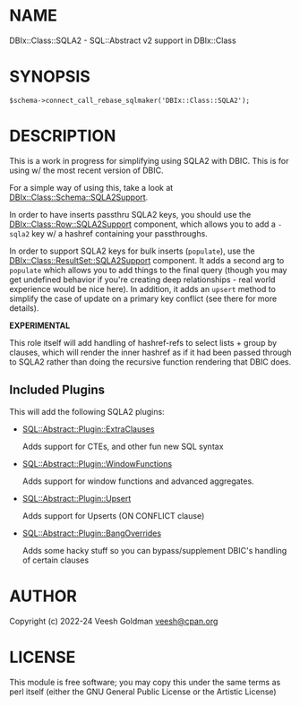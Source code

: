 # NAME

DBIx::Class::SQLA2 - SQL::Abstract v2 support in DBIx::Class

# SYNOPSIS

    $schema->connect_call_rebase_sqlmaker('DBIx::Class::SQLA2');

# DESCRIPTION

This is a work in progress for simplifying using SQLA2 with DBIC. This is for using w/ the
most recent version of DBIC.

For a simple way of using this, take a look at [DBIx::Class::Schema::SQLA2Support](https://metacpan.org/pod/DBIx%3A%3AClass%3A%3ASchema%3A%3ASQLA2Support).

In order to have inserts passthru SQLA2 keys, you should use the
[DBIx::Class::Row::SQLA2Support](https://metacpan.org/pod/DBIx%3A%3AClass%3A%3ARow%3A%3ASQLA2Support) component, which allows you to add a `-sqla2` key w/ a
hashref containing your passthroughs.

In order to support SQLA2 keys for bulk inserts (`populate`), use the
[DBIx::Class::ResultSet::SQLA2Support](https://metacpan.org/pod/DBIx%3A%3AClass%3A%3AResultSet%3A%3ASQLA2Support) component. It adds a second arg to `populate` which
allows you to add things to the final query (though you may get undefined behavior if
you're creating deep relationships - real world experience would be nice here). In
addition, it adds an `upsert` method to simplify the case of update on a primary
key conflict (see there for more details).

**EXPERIMENTAL**

This role itself will add handling of hashref-refs to select lists + group by clauses,
which will render the inner hashref as if it had been passed through to SQLA2 rather than
doing the recursive function rendering that DBIC does.

## Included Plugins

This will add the following SQLA2 plugins:

- [SQL::Abstract::Plugin::ExtraClauses](https://metacpan.org/pod/SQL%3A%3AAbstract%3A%3APlugin%3A%3AExtraClauses)

    Adds support for CTEs, and other fun new SQL syntax

- [SQL::Abstract::Plugin::WindowFunctions](https://metacpan.org/pod/SQL%3A%3AAbstract%3A%3APlugin%3A%3AWindowFunctions)

    Adds support for window functions and advanced aggregates.

- [SQL::Abstract::Plugin::Upsert](https://metacpan.org/pod/SQL%3A%3AAbstract%3A%3APlugin%3A%3AUpsert)

    Adds support for Upserts (ON CONFLICT clause)

- [SQL::Abstract::Plugin::BangOverrides](https://metacpan.org/pod/SQL%3A%3AAbstract%3A%3APlugin%3A%3ABangOverrides)

    Adds some hacky stuff so you can bypass/supplement DBIC's handling of certain clauses

# AUTHOR

Copyright (c) 2022-24 Veesh Goldman <veesh@cpan.org>

# LICENSE

This module is free software; you may copy this under the same
terms as perl itself (either the GNU General Public License or
the Artistic License)
